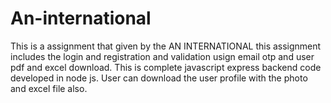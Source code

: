 # An-international
This is a assignment that given by the AN INTERNATIONAL this assignment includes the login and registration and validation usign email otp and user pdf and excel download.
This is complete javascript express backend code developed in node js.
User can download the user profile with the photo and excel file also.
